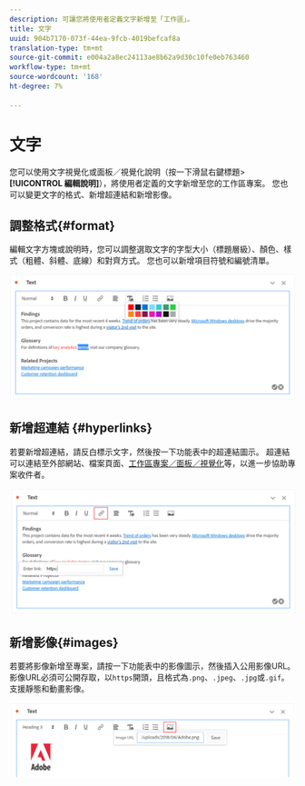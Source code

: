 ```yaml
---
description: 可讓您將使用者定義文字新增至「工作區」。
title: 文字
uuid: 904b7170-073f-44ea-9fcb-4019befcaf8a
translation-type: tm+mt
source-git-commit: e004a2a8ec24113ae8b62a9d30c10fe0eb763460
workflow-type: tm+mt
source-wordcount: '168'
ht-degree: 7%

---
```



# 文字

您可以使用文字視覺化或面板／視覺化說明（按一下滑鼠右鍵標題> **[!UICONTROL 編輯說明]**），將使用者定義的文字新增至您的工作區專案。 您也可以變更文字的格式、新增超連結和新增影像。

## 調整格式{#format}

編輯文字方塊或說明時，您可以調整選取文字的字型大小（標題層級）、顏色、樣式（粗體、斜體、底線）和對齊方式。 您也可以新增項目符號和編號清單。

![](assets/format.png)

## 新增超連結 {#hyperlinks}

若要新增超連結，請反白標示文字，然後按一下功能表中的超連結圖示。 超連結可以連結至外部網站、檔案頁面、[工作區專案／面板／視覺化](https://experienceleague.adobe.com/docs/analytics/analyze/analysis-workspace/curate-share/shareable-links.html)等，以進一步協助專案收件者。

![](assets/hyperlink.png)

## 新增影像{#images}

若要將影像新增至專案，請按一下功能表中的影像圖示，然後插入公用影像URL。 影像URL必須可公開存取，以`https`開頭，且格式為`.png`、`.jpeg`、`.jpg`或`.gif`。 支援靜態和動畫影像。

![](assets/image.png)
